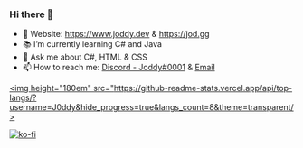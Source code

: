 ### Hi there 👋

- 🔗 Website: https://www.joddy.dev & https://jod.gg
- 📚 I’m currently learning C# and Java
- 💬 Ask me about C#, HTML & CSS
- 📫 How to reach me: [Discord - Joddy#0001](https://r.jod.gg/discord) & [Email](mailto:me@joddy.dev)

<a href="https://github.com/J0ddy"><img height="180em" src="https://github-readme-stats.vercel.app/api/top-langs/?username=J0ddy&hide_progress=true&langs_count=8&theme=transparent/></a>

[![ko-fi](https://ko-fi.com/img/githubbutton_sm.svg)](https://ko-fi.com/T6T17T3DD)
